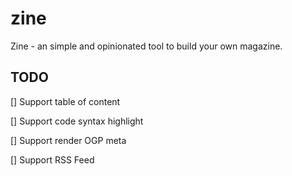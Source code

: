 # zine

Zine - an simple and opinionated tool to build your own magazine.

## TODO

[] Support table of content

[] Support code syntax highlight

[] Support render OGP meta

[] Support RSS Feed